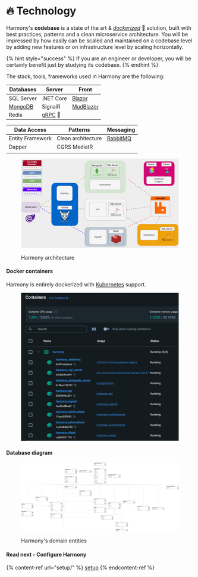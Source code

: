 # 🔥 Technology

Harmony's **codebase** is a state of the art & [_dockerized_](setup/docker/) :whale: solution, built with best practices, patterns and a clean microservice architecture. You will be impressed by how easily can be scaled and maintained on a codebase level by adding new features or on infrastructure level by scaling horizontally.&#x20;

{% hint style="success" %}
If you are an engineer or developer, you will be certainly benefit just by studying its codebase.
{% endhint %}

The stack, tools, frameworks used in Harmony are the following:

| Databases                           | Server                                                                                   | Front                                                                    |
| ----------------------------------- | ---------------------------------------------------------------------------------------- | ------------------------------------------------------------------------ |
| SQL Server                          | .NET Core                                                                                | [Blazor](https://dotnet.microsoft.com/en-us/apps/aspnet/web-apps/blazor) |
| [MongoDB](https://www.mongodb.com/) | SignalR                                                                                  | [MudBlazor](https://mudblazor.com/)                                      |
| Redis                               | [gRPC](https://learn.microsoft.com/en-us/aspnet/core/grpc/?view=aspnetcore-8.0) :rocket: |                                                                          |

| Data Access      | Patterns           | Messaging                         |
| ---------------- | ------------------ | --------------------------------- |
| Entity Framework | Clean architecture | [RabbitMQ](https://rabbitmq.com/) |
| Dapper           | CQRS MediatR       |                                   |
|                  |                    |                                   |

<figure><img src="../.gitbook/assets/harmony-architecture.gif" alt=""><figcaption><p>Harmony architecture</p></figcaption></figure>

#### Docker containers

Harmony is entirely dockerized with [Kubernetes](setup/docker/kubernetes.md) support.

<figure><img src="../.gitbook/assets/harmony-containers.png" alt="" width="563"><figcaption></figcaption></figure>

#### Database diagram

<figure><img src="../.gitbook/assets/database-diagram.png" alt=""><figcaption><p>Harmony's domain entities</p></figcaption></figure>

#### Read next - Configure Harmony

{% content-ref url="setup/" %}
[setup](setup/)
{% endcontent-ref %}
